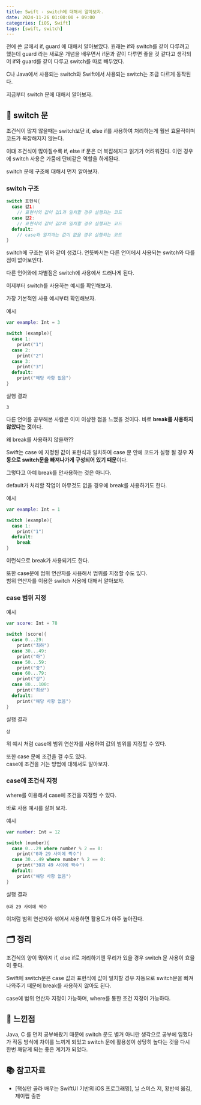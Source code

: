 ```yaml
---
title: Swift - switch에 대해서 알아보자.
date: 2024-11-26 01:00:00 + 09:00
categories: [iOS, Swift]
tags: [swift, switch]
---
```


전에 쓴 글에서 if, guard 에 대해서 알아보았다. 원래는 if와 switch를 같이 다루려고 했는데 guard 라는 새로운 개념을 배우면서 if문과 같이 다루면 좋을 것 같다고 생각되어 if와 guard를 같이 다루고 switch를 따로 빼두었다.

C나 Java에서 사용되는 switch와 Swift에서 사용되는 switch는 조금 다르게 동작된다. 

지금부터 switch 문에 대해서 알아보자.

## 🔀 **switch 문**
조건식이 많지 않을때는 switch보단 if, else if를 사용하여 처리하는게 훨씬 효율적이며 코드가 복잡해지지 않는다.

이떄 조건식이 많아질수록 if, else if 문은 더 복잡해지고 읽기가 어려워진다. 이런 경우에 switch 사용은 가뭄에 단비같은 역할을 하게된다.

switch 문에 구조에 대해서 먼저 알아보자.

### **switch 구조**

```swift
switch 표현식{
  case 값1:
    // 표현식의 값이 값1과 일치할 경우 실행되는 코드
  case 값2:
    // 표현식의 값이 값2와 일치할 경우 실행되는 코드
  default:
    // case와 일치하는 값이 없을 경우 실행되는 코드
}
```
switch에 구조는 위와 같이 생겼다. 언뜻봐서는 다른 언어에서 사용되는 switch와 다를 점이 없어보인다.

다른 언어와에 차별점은 switch에 사용에서 드러나게 된다.

이제부터 switch를 사용하는 예시를 확인해보자.

가장 기본적인 사용 예시부터 확인해보자.

예시
```swift
var example: Int = 3

switch (example){
  case 1:
    print("1")
  case 2:
    print("2")
  case 3:
    print("3")
  default:
    print("해당 사항 없음")
}
```

실행 결과
```
3
```

다른 언어를 공부해본 사람은 이미 이상한 점을 느꼈을 것이다. 바로 **break를 사용하지 않았다는 것**이다.

왜 break를 사용하지 않을까?? 

Swift는 case 에 지정된 값이 표현식과 일치하여 case 문 안에 코드가 실행 될 경우 **자동으로 switch문을 빠져나가게 구성되어 있기 때문**이다.

그렇다고 아예 break를 안사용하는 것은 아니다.

default가 처리할 작업이 아무것도 없을 경우에 break를 사용하기도 한다.

예시
```swift
var example: Int = 1

switch (example){
  case 1:
    print("1")
  default:
    break
}
```

이런식으로 break가 사용되기도 한다.

또한 case문에 범위 연산자를 사용해서 범위를 지정할 수도 있다.<br>
범위 연산자를 이용한 switch 사용에 대해서 알아보자.

### **case 범위 지정**
예시
```swift
var score: Int = 78

switch (score){
  case 0...29:
    print("최하")
  case 30...49:
    print("하")
  case 50...59:
    print("중")
  case 60...79:
    print("상")
  case 80...100:
    print("최상")
  default:
    print("해당 사항 없음")
}
```
실행 결과
```
상
```

위 예시 처럼 case에 범위 연산자를 사용하여 값의 범위를 지정할 수 있다.

또한 case 문에 조건을 걸 수도 있다.<Br>
case에 조건을 거는 방법에 대해서도 알아보자.

### **case에 조건식 지정**
where를 이용해서 case에 조건을 지정할 수 있다.

바로 사용 예시를 살펴 보자.

예시
```swift
var number: Int = 12

switch (number){
  case 0...29 where number % 2 == 0:
    print("0과 29 사이에 짝수")
  case 30...49 where number % 2 == 0:
    print("30과 49 사이에 짝수")
  default:
    print("해당 사항 없음")
}
```
실행 결과
```
0과 29 사이에 짝수
```

이처럼 범위 연산자와 섞어서 사용하면 활용도가 아주 높아진다.

## 🗂️ **정리**
조건식의 양이 많아져 if, else if로 처리하기엔 무리가 있을 경우 switch 문 사용이 효율이 좋다.

Swift에 switch문은 case 값과 표현식에 값이 일치할 경우 자동으로 switch문을 빠져나와주기 때문에 break를 사용하지 않아도 된다.

case에 범위 연산자 지정이 가능하며, where를 통한 조건 지정이 가능하다.

## 💭 **느낀점**
Java, C 를 먼저 공부해봤기 때문에 switch 문도 별거 아니란 생각으로 공부에 임했다가 작동 방식에 차이를 느끼게 되었고 switch 문에 활용성이 상당히 높다는 것을 다시 한번 깨닫게 되는 좋은 계기가 되었다.

## 📚 **참고자료**
- [핵심만 골라 배우는 SwiftUI 기반의 iOS 프로그래밍], 닐 스미스 저, 황반석 옮김, 제이펍 출판
